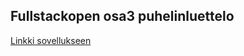 ## Fullstackopen osa3 puhelinluettelo

[Linkki sovellukseen](https://arcane-river-45709.herokuapp.com/)
